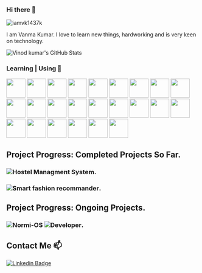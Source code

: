 ### Hi there 👋

<p align="left"> <img src="https://komarev.com/ghpvc/?username=iamvk1437k&label=Profile%20views&color=0e75b6&style=flat" alt="iamvk1437k" /> </p>

I am Vanma Kumar. I love to learn new things, hardworking and is very keen on technology.

![Vinod kumar's GitHub Stats](https://github-readme-stats.vercel.app/api?username=iamvk1437k&show_icons=true)


### Learning | Using 🧠
<code><a href="https://isocpp.org/" target ="_blank"><img height="50" src="https://upload.wikimedia.org/wikipedia/commons/1/18/ISO_C%2B%2B_Logo.svg"></a></code>
<code><a href="https://en.wikipedia.org/wiki/Dennis_Ritchie" target ="_blank"><img height="50" src="https://upload.wikimedia.org/wikipedia/commons/3/35/The_C_Programming_Language_logo.svg"></a></code>
<code><a href="https://www.python.org/" target="_blank"><img height="50" src="https://www.vectorlogo.zone/logos/python/python-ar21.svg"></a></code>
<code><a href="https://java.com" target="_blank"><img height="50" src="https://www.vectorlogo.zone/logos/java/java-ar21.svg"></a></code>
<code><a href="https://www.php.net/" target="_blank"><img height="50" src="https://www.vectorlogo.zone/logos/php/php-ar21.svg"></a></code>
<code><a href="https://www.ecma-international.org/publications-and-standards/standards/ecma-262/" target="_blank"><img height="50" src="https://www.vectorlogo.zone/logos/javascript/javascript-ar21.svg"></a></code>
<code><a href="https://html.spec.whatwg.org/" target="_blank"><img height="50" src="https://www.vectorlogo.zone/logos/w3_html5/w3_html5-ar21.svg"></a></code>
<code><a href="https://www.w3.org/TR/CSS/#css" target="_blank"><img height="50" src="https://www.vectorlogo.zone/logos/w3_css/w3_css-ar21.svg"></a></code>
<code><a href="https://code.visualstudio.com" target="_blank"><img height="50" src="https://www.vectorlogo.zone/logos/visualstudio_code/visualstudio_code-ar21.svg"></a></code> 
<code><a href="https://www.docker.com/" target ="_blank"><img height="50" src="https://www.vectorlogo.zone/logos/docker/docker-ar21.svg"></a></code>
<code><a href="https://cloud.google.com" target ="_blank"><img height="50" src="https://www.vectorlogo.zone/logos/google_cloud/google_cloud-ar21.svg"></a></code> 
<code><a href="https://www.ibm.com/cloud" target ="_blank"><img height="50" src="https://www.vectorlogo.zone/logos/ibm_cloud/ibm_cloud-ar21.svg"></a></code> 
<code><a href="https://jupyter.org/" target ="_blank"><img height="50" src="https://www.vectorlogo.zone/logos/jupyter/jupyter-ar21.svg"></a></code>
<code><a href="https://git-scm.com/" target="_blank"><img height="50" src="https://www.vectorlogo.zone/logos/git-scm/git-scm-ar21.svg"></a></code>
<code><a href="https://www.gnu.org/software/bash/" target ="_blank"><img height="50" src="https://www.vectorlogo.zone/logos/gnu_bash/gnu_bash-official.svg"></a></code>
<code><a href="https://android.com" target ="_blank"><img height="50" src="https://www.vectorlogo.zone/logos/android/android-ar21.svg"></a></code>
<code><a href="https://developer.android.com/studio" target ="_blank"><img height="50" src="https://upload.wikimedia.org/wikipedia/commons/9/92/Android_Studio_Trademark.svg"></a></code>
<code><a href="https://ffmpeg.org/" target ="_blank"><img height="50" src="https://upload.wikimedia.org/wikipedia/commons/5/5f/FFmpeg_Logo_new.svg"></a></code>
<code><a href="https://www.qemu.org/" target ="_blank"><img height="50" src="https://upload.wikimedia.org/wikipedia/commons/4/45/Qemu_logo.svg"></a></code>
<code><a href="https://www.linux-kvm.org/page/Main_Page" target ="_blank"><img height="50" src="https://ww1.freelogovectors.net/wp-content/uploads/2019/02/kvm-logo.png"></a></code>
<code><a href="https://www.virtualbox.org/" target="_blank"><img height="50" src="https://www.vectorlogo.zone/logos/virtualbox/virtualbox-ar21.svg"></a></code>
<code><a href="https://www.vmware.com/products/workstation-pro.html" target="_blank"><img height="50" src="https://upload.wikimedia.org/wikipedia/commons/5/5a/Vmware_workstation_16_icon.svg"></a></code>
<code><a href="https://hadoop.apache.org/" target="_blank"><img height="50" src="https://www.vectorlogo.zone/logos/apache_hadoop/apache_hadoop-ar21.svg"></a></code>
<code><a href="https://www.netacad.com/courses/packet-tracer" target ="_blank"><img height="50" src="https://upload.wikimedia.org/wikipedia/en/d/dc/Cisco_Packet_Tracer_Icon.png"></a></code>


## Project Progress: Completed Projects So Far.
### ![Hostel Managment System](https://github.com/iamvk1437k/MiniProject-clg-sem-6).
### ![Smart fashion recommander](https://github.com/IBM-EPBL/IBM-Project-48558-1660809304).

## Project Progress: Ongoing Projects.
### ![Normi-OS](https://github.com/Normi-OS) ![Developer](https://github.com/iamvk1437k).

## Contact Me 📫

[![Linkedin Badge](https://img.shields.io/twitter/url?color=lightblue&label=iamvk1437k&logo=linkedin&logoColor=lightblue&style=for-the-badge&url=https%3A%2F%2Fwww.linkedin.com%2Fin%2Fiamvk1437k)](https://www.linkedin.com/in/iamvk1437k/)


<!--
**iamvk1437k/iamvk1437k** is a ✨ _special_ ✨ repository because its `README.md` (this file) appears on your GitHub profile.

Here are some ideas to get you started:

- 🔭 I’m currently working on ...
- 🌱 I’m currently learning ...
- 👯 I’m looking to collaborate on ...
- 🤔 I’m looking for help with ...
- 💬 Ask me about ...
- 📫 How to reach me: ...
- 😄 Pronouns: ...
- ⚡ Fun fact: ...
-->
